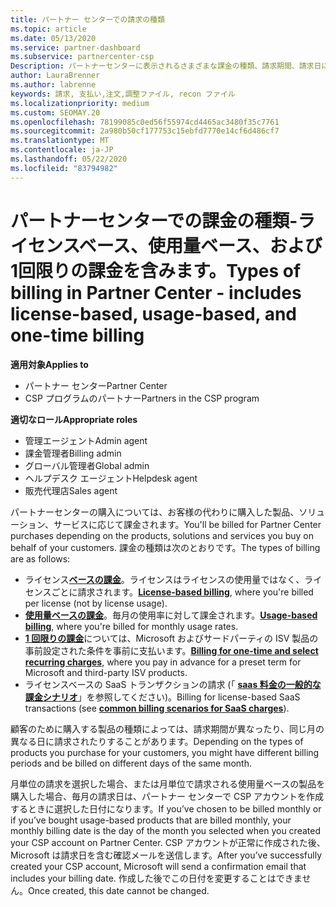 ```yaml
---
title: パートナー センターでの請求の種類
ms.topic: article
ms.date: 05/13/2020
ms.service: partner-dashboard
ms.subservice: partnercenter-csp
Description: パートナーセンターに表示されるさまざまな課金の種類、請求期間、請求日について説明します。
author: LauraBrenner
ms.author: labrenne
keywords: 請求, 支払い,注文,調整ファイル, recon ファイル
ms.localizationpriority: medium
ms.custom: SEOMAY.20
ms.openlocfilehash: 78199085c0ed56f55974cd4465ac3480f35c7761
ms.sourcegitcommit: 2a980b50cf177753c15ebfd7770e14cf6d486cf7
ms.translationtype: MT
ms.contentlocale: ja-JP
ms.lasthandoff: 05/22/2020
ms.locfileid: "83794982"
---
```

# <a name="types-of-billing-in-partner-center---includes-license-based-usage-based-and-one-time-billing"></a><span data-ttu-id="dd5b1-104">パートナーセンターでの課金の種類-ライセンスベース、使用量ベース、および1回限りの課金を含みます。</span><span class="sxs-lookup"><span data-stu-id="dd5b1-104">Types of billing in Partner Center - includes license-based, usage-based, and one-time billing</span></span>

<span data-ttu-id="dd5b1-105">**適用対象**</span><span class="sxs-lookup"><span data-stu-id="dd5b1-105">**Applies to**</span></span>

- <span data-ttu-id="dd5b1-106">パートナー センター</span><span class="sxs-lookup"><span data-stu-id="dd5b1-106">Partner Center</span></span>
- <span data-ttu-id="dd5b1-107">CSP プログラムのパートナー</span><span class="sxs-lookup"><span data-stu-id="dd5b1-107">Partners in the CSP program</span></span>

<span data-ttu-id="dd5b1-108">**適切なロール**</span><span class="sxs-lookup"><span data-stu-id="dd5b1-108">**Appropriate roles**</span></span>

- <span data-ttu-id="dd5b1-109">管理エージェント</span><span class="sxs-lookup"><span data-stu-id="dd5b1-109">Admin agent</span></span>
- <span data-ttu-id="dd5b1-110">課金管理者</span><span class="sxs-lookup"><span data-stu-id="dd5b1-110">Billing admin</span></span>
- <span data-ttu-id="dd5b1-111">グローバル管理者</span><span class="sxs-lookup"><span data-stu-id="dd5b1-111">Global admin</span></span>
- <span data-ttu-id="dd5b1-112">ヘルプデスク エージェント</span><span class="sxs-lookup"><span data-stu-id="dd5b1-112">Helpdesk agent</span></span>
- <span data-ttu-id="dd5b1-113">販売代理店</span><span class="sxs-lookup"><span data-stu-id="dd5b1-113">Sales agent</span></span>

<span data-ttu-id="dd5b1-114">パートナーセンターの購入については、お客様の代わりに購入した製品、ソリューション、サービスに応じて課金されます。</span><span class="sxs-lookup"><span data-stu-id="dd5b1-114">You'll be billed for Partner Center purchases depending on the products, solutions and services you buy on behalf of your customers.</span></span> <span data-ttu-id="dd5b1-115">課金の種類は次のとおりです。</span><span class="sxs-lookup"><span data-stu-id="dd5b1-115">The types of billing are as follows:</span></span>

- <span data-ttu-id="dd5b1-116">ライセンス[**ベースの課金**](license-based-billing.md)。ライセンスはライセンスの使用量ではなく、ライセンスごとに請求されます。</span><span class="sxs-lookup"><span data-stu-id="dd5b1-116">[**License-based billing**](license-based-billing.md), where you're billed per license (not by license usage).</span></span>
- <span data-ttu-id="dd5b1-117">[**使用量ベースの課金**](usage-based-billing.md)。毎月の使用率に対して課金されます。</span><span class="sxs-lookup"><span data-stu-id="dd5b1-117">[**Usage-based billing**](usage-based-billing.md), where you're billed for monthly usage rates.</span></span>
- <span data-ttu-id="dd5b1-118">[**1 回限りの課金**](one-time-and-recurring-billing.md)については、Microsoft およびサードパーティの ISV 製品の事前設定された条件を事前に支払います。</span><span class="sxs-lookup"><span data-stu-id="dd5b1-118">[**Billing for one-time and select recurring charges**](one-time-and-recurring-billing.md), where you pay in advance for a preset term for Microsoft and third-party ISV products.</span></span>
- <span data-ttu-id="dd5b1-119">ライセンスベースの SaaS トランザクションの請求 (「 [**saas 料金の一般的な課金シナリオ**](common-billing-scenarios-saas.md)」を参照してください)。</span><span class="sxs-lookup"><span data-stu-id="dd5b1-119">Billing for license-based SaaS transactions (see [**common billing scenarios for SaaS charges**](common-billing-scenarios-saas.md)).</span></span>

<span data-ttu-id="dd5b1-120">顧客のために購入する製品の種類によっては、請求期間が異なったり、同じ月の異なる日に請求されたりすることがあります。</span><span class="sxs-lookup"><span data-stu-id="dd5b1-120">Depending on the types of products you purchase for your customers, you might have different billing periods and be billed on different days of the same month.</span></span>

<span data-ttu-id="dd5b1-121">月単位の請求を選択した場合、または月単位で請求される使用量ベースの製品を購入した場合、毎月の請求日は、パートナー センターで CSP アカウントを作成するときに選択した日付になります。</span><span class="sxs-lookup"><span data-stu-id="dd5b1-121">If you’ve chosen to be billed monthly or if you’ve bought usage-based products that are billed monthly, your monthly billing date is the day of the month you selected when you created your CSP account on Partner Center.</span></span> <span data-ttu-id="dd5b1-122">CSP アカウントが正常に作成された後、Microsoft は請求日を含む確認メールを送信します。</span><span class="sxs-lookup"><span data-stu-id="dd5b1-122">After you’ve successfully created your CSP account, Microsoft will send a confirmation email that includes your billing date.</span></span> <span data-ttu-id="dd5b1-123">作成した後でこの日付を変更することはできません。</span><span class="sxs-lookup"><span data-stu-id="dd5b1-123">Once created, this date cannot be changed.</span></span>
